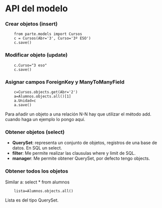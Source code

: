 # API del modelo

### Crear objetos (insert)

		from parte.models import Cursos
		c = Cursos(Abr='3', Curso='3º ESO')
		c.save()

### Modificar objeto (update)

		c.Curso="3 eso"
		c.save()

### Asignar campos ForeignKey y ManyToManyField

		c=Cursos.objects.get(Abr='2')
		a=Alumnos.objects.all()[1]
		a.Unidad=c
		a.save()

Para añadir un objeto a una relación N-N hay que utilizar el método add. cuando haga un ejemplo lo pongo aquí.

### Obtener objetos (select)

* **QuerySet**: representa un conjunto de objetos, registros de una base de datos. En SQL un select.
* **filter**: Me permite realizar las clausulas where y limit de SQL.
* **manager**: Me permite obtener QuerySet, por defecto tengo objects.

### Obtener todos los objetos

Similar a: select * from alumnos
		
		lista=Alumnos.objects.all()

Lista es del tipo QuerySet.